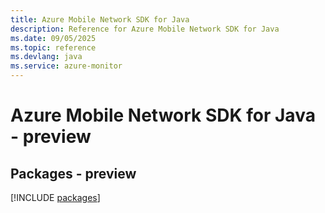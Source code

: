 ```yaml
---
title: Azure Mobile Network SDK for Java
description: Reference for Azure Mobile Network SDK for Java
ms.date: 09/05/2025
ms.topic: reference
ms.devlang: java
ms.service: azure-monitor
---
```

# Azure Mobile Network SDK for Java - preview
## Packages - preview
[!INCLUDE [packages](mobile-network-index.md)]